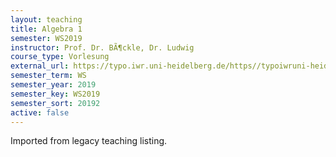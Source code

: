 ```yaml
---
layout: teaching
title: Algebra 1
semester: WS2019
instructor: Prof. Dr. BÃ¶ckle, Dr. Ludwig
course_type: Vorlesung
external_url: https://typo.iwr.uni-heidelberg.de/https//typoiwruni-heidelbergde/fileadmin/groups/arithgeo/templates/data/judith-ludwig/algebra1/indexhtml
semester_term: WS
semester_year: 2019
semester_key: WS2019
semester_sort: 20192
active: false
---
```

Imported from legacy teaching listing.
